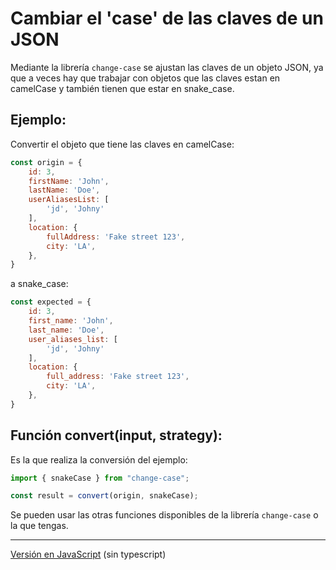 # Cambiar el 'case' de las claves de un JSON

Mediante la librería `change-case` se ajustan las claves de un objeto JSON, ya que a veces hay que trabajar con objetos que las claves estan en camelCase y también tienen que estar en snake_case.

## Ejemplo:

Convertir el objeto que tiene las claves en camelCase:
```js
const origin = {
    id: 3,
    firstName: 'John',
    lastName: 'Doe',
    userAliasesList: [
        'jd', 'Johny'
    ],
    location: {
        fullAddress: 'Fake street 123',
        city: 'LA',
    },
}
```
a snake_case:
```js
const expected = {
    id: 3,
    first_name: 'John',
    last_name: 'Doe',
    user_aliases_list: [
        'jd', 'Johny'
    ],
    location: {
        full_address: 'Fake street 123',
        city: 'LA',
    },
}
```

## Función convert(input, strategy):

Es la que realiza la conversión del ejemplo:
```js
import { snakeCase } from "change-case";

const result = convert(origin, snakeCase);
```

Se pueden usar las otras funciones disponibles de la librería `change-case` o la que tengas.

---

[Versión en JavaScript](https://github.com/marcegdv/json-key-case-changer-js) (sin typescript)
